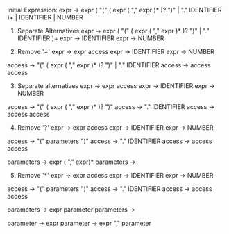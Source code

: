 Initial Expression:
expr -> expr ( "(" ( expr ( "," expr )* )? ")" | "." IDENTIFIER )+
      | IDENTIFIER
      | NUMBER

1. Separate Alternatives
expr -> expr ( "(" ( expr ( "," expr )* )? ")" | "." IDENTIFIER )+
expr -> IDENTIFIER
expr -> NUMBER

2. Remove '+'
expr -> expr access
expr -> IDENTIFIER
expr -> NUMBER

access -> "(" ( expr ( "," expr )* )? ")" | "." IDENTIFIER
access -> access access

3. Separate alternatives
expr -> expr access
expr -> IDENTIFIER
expr -> NUMBER

access -> "(" ( expr ( "," expr )* )? ")"
access -> "." IDENTIFIER
access -> access access

4. Remove '?'
expr -> expr access
expr -> IDENTIFIER
expr -> NUMBER

access -> "(" parameters ")"
access -> "." IDENTIFIER
access -> access access

parameters -> expr ( "," expr)*
parameters ->

5. Remove '*'
expr -> expr access
expr -> IDENTIFIER
expr -> NUMBER

access -> "(" parameters ")"
access -> "." IDENTIFIER
access -> access access

parameters -> expr parameter
parameters ->

parameter -> expr
parameter -> expr "," parameter
